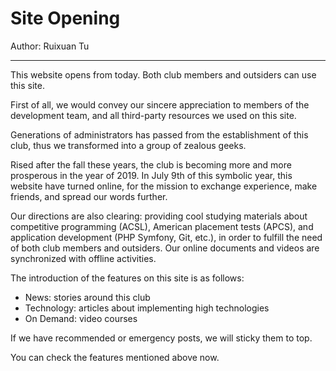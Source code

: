 # Site Opening

Author: Ruixuan Tu

---

This website opens from today. Both club members and outsiders can use this site.

First of all, we would convey our sincere appreciation to members of the development team, and all third-party resources we used on this site.

Generations of administrators has passed from the establishment of this club, thus we transformed into a group of zealous geeks.

Rised after the fall these years, the club is becoming more and more prosperous in the year of 2019. In July 9th of this symbolic year, this website have turned online, for the mission to exchange experience, make friends, and spread our words further.

Our directions are also clearing: providing cool studying materials about competitive programming (ACSL), American placement tests (APCS), and application development (PHP Symfony, Git, etc.), in order to fulfill the need of both club members and outsiders. Our online documents and videos are synchronized with offline activities.

The introduction of the features on this site is as follows:

- News: stories around this club
- Technology: articles about implementing high technologies
- On Demand: video courses

If we have recommended or emergency posts, we will sticky them to top.

You can check the features mentioned above now.